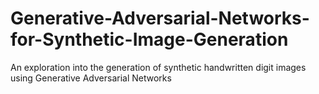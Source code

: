 # Generative-Adversarial-Networks-for-Synthetic-Image-Generation
An exploration into the generation of synthetic handwritten digit images using Generative Adversarial Networks
